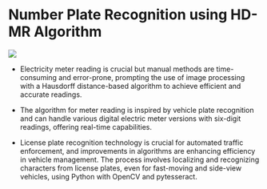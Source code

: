 # Number Plate Recognition using HD-MR Algorithm
<img src="https://cdn.analyticsvidhya.com/wp-content/uploads/2021/03/290051_TWZM67eaCs0mMBFqs9HFBA-scaled.jpeg">

- Electricity meter reading is crucial but manual methods are time-consuming and error-prone, prompting the use of image processing with a Hausdorff distance-based algorithm to achieve efficient and accurate readings.
  
- The algorithm for meter reading is inspired by vehicle plate recognition and can handle various digital electric meter versions with six-digit readings, offering real-time capabilities.

- License plate recognition technology is crucial for automated traffic enforcement, and improvements in algorithms are enhancing efficiency in vehicle management. The process involves localizing and recognizing characters from license plates, even for fast-moving and side-view vehicles, using Python with OpenCV and pytesseract.
